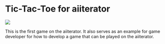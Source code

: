 # Tic-Tac-Toe for aiiterator
![](https://codebuild.ap-southeast-2.amazonaws.com/badges?uuid=eyJlbmNyeXB0ZWREYXRhIjoiQnovbFkzSU9rSmtJT1VnN0JieTlXbHVEUXZQa1dHOVpRUzNvdmx0VXFMelNiQmFITjRMa1ZhRzRZZUgrNU85bCtBc1dUWU9oNHhrK01Ec3A0MWxPZ0QwPSIsIml2UGFyYW1ldGVyU3BlYyI6ImVpMkxzbFZqTnAwZXAzaFoiLCJtYXRlcmlhbFNldFNlcmlhbCI6MX0%3D&branch=master)

This is the first game on the aiiterator. It also serves as an example for game developer for how to develop a game that can be played on the aiiterator.
